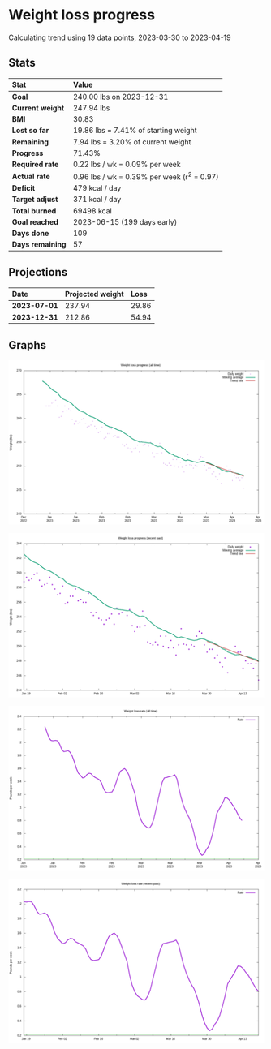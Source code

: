 # Weight loss progress

Calculating trend using 19 data points, 2023-03-30 to 2023-04-19

## Stats

Stat|Value
:-|:-
**Goal**|240.00 lbs on 2023-12-31
**Current weight**|247.94 lbs
**BMI**|30.83
**Lost so far**|19.86 lbs =  7.41% of starting weight
**Remaining**|7.94 lbs =  3.20% of current  weight
**Progress**|71.43%
**Required rate**|0.22 lbs / wk = 0.09% per week
**Actual rate**|0.96 lbs / wk = 0.39% per week  (r<sup>2</sup> = 0.97)
**Deficit**|479 kcal / day
**Target adjust**|371 kcal / day
**Total burned**|69498 kcal
**Goal reached**|2023-06-15 (199 days early)
**Days done**|109
**Days remaining**|57

## Projections

Date|Projected weight|Loss
:-|:-|:-
**2023-07-01**|237.94|29.86
**2023-12-31**|212.86|54.94

## Graphs

![](weight-graph-alltime.png)

![](weight-graph-recent.png)

![](rate-graph-alltime.png)

![](rate-graph-recent.png)
